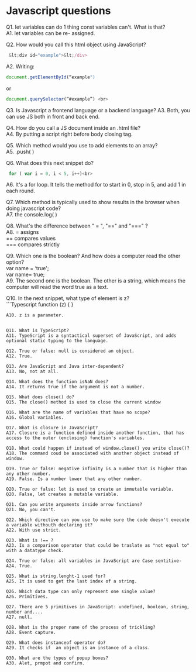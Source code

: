 # Javascript questions


Q1. let variables can do 1 thing const variables can't. What is that?<br>
A1. let variables can be re- assigned.

Q2. How would you call this html object using JavaScript?<br>
 ```Typescript
  &lt;div id="example">&lt;/div>
```
A2. Writing:<br>
 ```Typescript
document.getElementById(“example") 
```
   or<br>
   ```Typescript
document.querySelector(“#example”) <br>
```

Q3. Is Javascript a frontend language or a backend language?
A3. Both, you can use JS both in front and back end.

Q4. How do you call a JS document inside an .html file?<br>
A4. By putting a script right before body closing tag.

Q5. Which method would you use to add elements to an array?<br>
A5. .push( )

Q6. What does this next snippet do?<br>
 ```Typescript 
  for ( var i = 0, i < 5, i++)<br> 
  ```
A6. It's a for loop. It tells the method for to start in 0, stop in 5, and add 1 in each round.<br>

Q7. Which method is typically used to show results in the browser when doing javascript code?<br>
A7. the console.log( )

Q8. What's the difference between " = ", "==" and "===" ?<br>
A8. = assigns<br>
   == compares values<br>
   === compares strictly<br>

Q9. Which one is the boolean? And how does a computer read the other option?<br>
   var name = ‘true';<br>
   var name= true;<br>
A9. The second one is the boolean. The other is a string, which means the computer will read the word true as a text.

Q10. In the next snippet, what type of element is z?<br>
    ```Typescript 
   function (z) {
    }
   ```
A10. z is a parameter.


Q11. What is TypeScript?
A11. TypeScript is a syntactical superset of JavaScript, and adds optional static typing to the language. 

Q12. True or false: null is considered an object.
A12. True.

Q13. Are JavaScript and Java inter-dependent?
A13. No, not at all. 

Q14. What does the function isNaN does? 
A14. It returns true if the argument is not a number.

Q15. What does close() do?
Q15. The close() method is used to close the current window

Q16. What are the name of variables that have no scope?
A16. Global variables.

Q17. What is closure in JavaScript?
A17. Closure is a function defined inside another function, that has access to the outer (enclosing) function's variables.

Q18. What could happen if instead of window.close() you write close()?
A18. The command coud be associated with another object instead of window.

Q19. True or false: negative infinity is a number that is higher than any other number.
A19. False. Is a number lower that any other number.

Q20. True or false: let is used to create an immutable variable.
Q20. False, let creates a mutable variable.

Q21. Can you write arguments inside arrow functions?
Q21. No, you can't.

Q22. Which directive can you use to make sure the code doesn't execute a variable withouth declaring it?
A22. With use strict.

Q23. What is !== ?
A23. Is a comparison operator that could be traslate as "not equal to" with a datatype check.

Q24. True or false: all variables in JavaScript are Case sentitive-
A24. True.

Q25. What is string.lenght-1 used for?
A25. It is used to get the last index of a string.

Q26. Which data type can only represent one single value?
A26. Primitives.

Q27. There are 5 primitives in JavaScript: undefined, boolean, string, number and....
A27. null.

Q28. What is the proper name of the process of trickling?
A28. Event capture.

Q29. What does instanceof operator do?
A29. It checks if  an object is an instance of a class.

Q30. What are the types of popup boxes?
A30. Alet, prmpot and confirm.